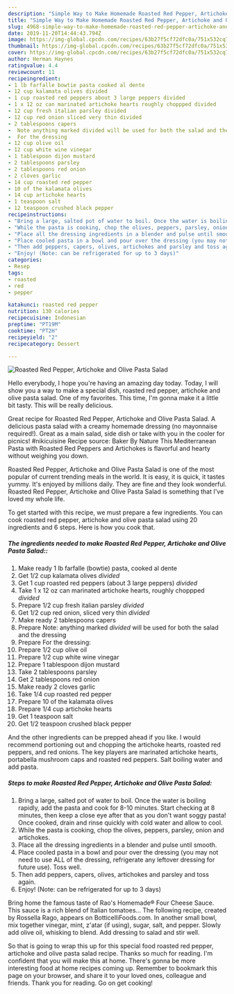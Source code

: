 ```yaml
---
description: "Simple Way to Make Homemade Roasted Red Pepper, Artichoke and Olive Pasta Salad"
title: "Simple Way to Make Homemade Roasted Red Pepper, Artichoke and Olive Pasta Salad"
slug: 4968-simple-way-to-make-homemade-roasted-red-pepper-artichoke-and-olive-pasta-salad
date: 2019-11-20T14:44:43.794Z
image: https://img-global.cpcdn.com/recipes/63b27f5cf72dfc0a/751x532cq70/roasted-red-pepper-artichoke-and-olive-pasta-salad-recipe-main-photo.jpg
thumbnail: https://img-global.cpcdn.com/recipes/63b27f5cf72dfc0a/751x532cq70/roasted-red-pepper-artichoke-and-olive-pasta-salad-recipe-main-photo.jpg
cover: https://img-global.cpcdn.com/recipes/63b27f5cf72dfc0a/751x532cq70/roasted-red-pepper-artichoke-and-olive-pasta-salad-recipe-main-photo.jpg
author: Herman Haynes
ratingvalue: 4.4
reviewcount: 11
recipeingredient:
- 1 lb farfalle bowtie pasta cooked al dente
- 12 cup kalamata olives divided
- 1 cup roasted red peppers about 3 large peppers divided
- 1 x 12 oz can marinated artichoke hearts roughly choppped divided
- 12 cup fresh italian parsley divided
- 12 cup red onion sliced very thin divided
- 2 tablespoons capers
-  Note anything marked divided will be used for both the salad and the dressing
-  For the dressing
- 12 cup olive oil
- 12 cup white wine vinegar
- 1 tablespoon dijon mustard
- 2 tablespoons parsley
- 2 tablespoons red onion
- 2 cloves garlic
- 14 cup roasted red pepper
- 10 of the kalamata olives
- 14 cup artichoke hearts
- 1 teaspoon salt
- 12 teaspoon crushed black pepper
recipeinstructions:
- "Bring a large, salted pot of water to boil. Once the water is boiling rapidly, add the pasta and cook for 8-10 minutes. Start checking at 8 minutes, then keep a close eye after that as you don&#39;t want soggy pasta! Once cooked, drain and rinse quickly with cold water and allow to cool."
- "While the pasta is cooking, chop the olives, peppers, parsley, onion and artichokes."
- "Place all the dressing ingredients in a blender and pulse until smooth."
- "Place cooled pasta in a bowl and pour over the dressing (you may not need to use ALL of the dressing, refrigerate any leftover dressing for future use). Toss well."
- "Then add peppers, capers, olives, artichokes and parsley and toss again."
- "Enjoy! (Note: can be refrigerated for up to 3 days)"
categories:
- Resep
tags:
- roasted
- red
- pepper

katakunci: roasted red pepper
nutrition: 130 calories
recipecuisine: Indonesian
preptime: "PT19M"
cooktime: "PT2H"
recipeyield: "2"
recipecategory: Dessert

---
```



![Roasted Red Pepper, Artichoke and Olive Pasta Salad](https://img-global.cpcdn.com/recipes/63b27f5cf72dfc0a/751x532cq70/roasted-red-pepper-artichoke-and-olive-pasta-salad-recipe-main-photo.jpg)

Hello everybody, I hope you're having an amazing day today. Today, I will show you a way to make a special dish, roasted red pepper, artichoke and olive pasta salad. One of my favorites. This time, I'm gonna make it a little bit tasty. This will be really delicious.

Great recipe for Roasted Red Pepper, Artichoke and Olive Pasta Salad. A delicious pasta salad with a creamy homemade dressing (no mayonnaise required!). Great as a main salad, side dish or take with you in the cooler for picnics! #nikicuisine Recipe source: Baker By Nature This Mediterranean Pasta with Roasted Red Peppers and Artichokes is flavorful and hearty without weighing you down.

Roasted Red Pepper, Artichoke and Olive Pasta Salad is one of the most popular of current trending meals in the world. It is easy, it is quick, it tastes yummy. It's enjoyed by millions daily. They are fine and they look wonderful. Roasted Red Pepper, Artichoke and Olive Pasta Salad is something that I've loved my whole life.


To get started with this recipe, we must prepare a few ingredients. You can cook roasted red pepper, artichoke and olive pasta salad using 20 ingredients and 6 steps. Here is how you cook that.

##### The ingredients needed to make Roasted Red Pepper, Artichoke and Olive Pasta Salad::

1. Make ready 1 lb farfalle (bowtie) pasta, cooked al dente
1. Get 1/2 cup kalamata olives *divided*
1. Get 1 cup roasted red peppers (about 3 large peppers) *divided*
1. Take 1 x 12 oz can marinated artichoke hearts, roughly choppped *divided*
1. Prepare 1/2 cup fresh italian parsley *divided*
1. Get 1/2 cup red onion, sliced very thin *divided*
1. Make ready 2 tablespoons capers
1. Prepare  Note: anything marked *divided* will be used for both the salad and the dressing
1. Prepare  For the dressing:
1. Prepare 1/2 cup olive oil
1. Prepare 1/2 cup white wine vinegar
1. Prepare 1 tablespoon dijon mustard
1. Take 2 tablespoons parsley
1. Get 2 tablespoons red onion
1. Make ready 2 cloves garlic
1. Take 1/4 cup roasted red pepper
1. Prepare 10 of the kalamata olives
1. Prepare 1/4 cup artichoke hearts
1. Get 1 teaspoon salt
1. Get 1/2 teaspoon crushed black pepper


And the other ingredients can be prepped ahead if you like. I would recommend portioning out and chopping the artichoke hearts, roasted red peppers, and red onions. The key players are marinated artichoke hearts, portabella mushroom caps and roasted red peppers. Salt boiling water and add pasta. 

##### Steps to make Roasted Red Pepper, Artichoke and Olive Pasta Salad:

1. Bring a large, salted pot of water to boil. Once the water is boiling rapidly, add the pasta and cook for 8-10 minutes. Start checking at 8 minutes, then keep a close eye after that as you don&#39;t want soggy pasta! Once cooked, drain and rinse quickly with cold water and allow to cool.
1. While the pasta is cooking, chop the olives, peppers, parsley, onion and artichokes.
1. Place all the dressing ingredients in a blender and pulse until smooth.
1. Place cooled pasta in a bowl and pour over the dressing (you may not need to use ALL of the dressing, refrigerate any leftover dressing for future use). Toss well.
1. Then add peppers, capers, olives, artichokes and parsley and toss again.
1. Enjoy! (Note: can be refrigerated for up to 3 days)


Bring home the famous taste of Rao&#39;s Homemade® Four Cheese Sauce. This sauce is a rich blend of Italian tomatoes… The following recipe, created by Rossella Rago, appears on BotticelliFoods.com. In another small bowl, mix together vinegar, mint, z&#39;atar (if using), sugar, salt, and pepper. Slowly add olive oil, whisking to blend. Add dressing to salad and stir well. 

So that is going to wrap this up for this special food roasted red pepper, artichoke and olive pasta salad recipe. Thanks so much for reading. I'm confident that you will make this at home. There's gonna be more interesting food at home recipes coming up. Remember to bookmark this page on your browser, and share it to your loved ones, colleague and friends. Thank you for reading. Go on get cooking!
